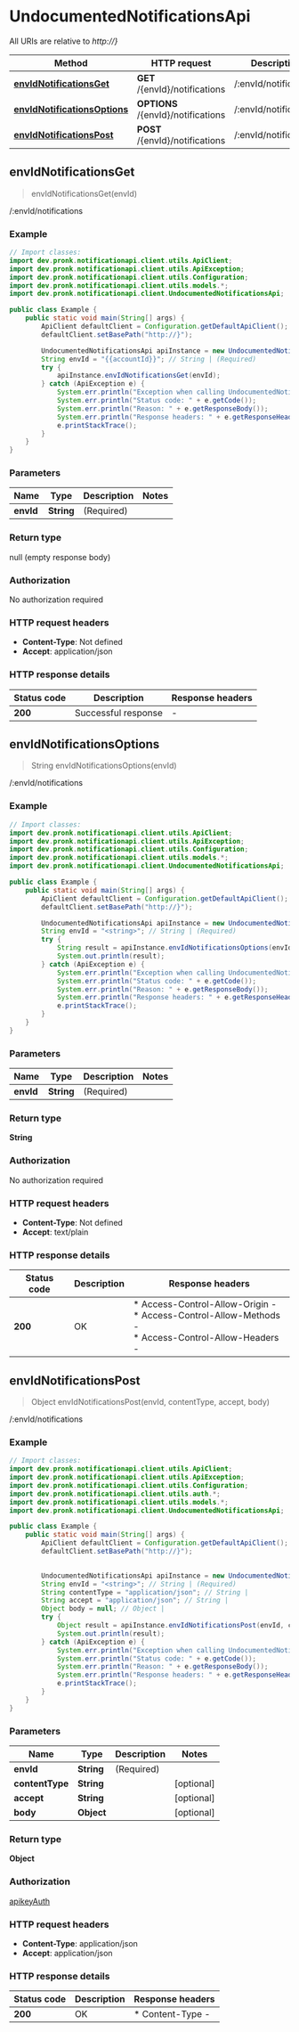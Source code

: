 # UndocumentedNotificationsApi

All URIs are relative to *http://}*

| Method | HTTP request | Description |
|------------- | ------------- | -------------|
| [**envIdNotificationsGet**](UndocumentedNotificationsApi.md#envIdNotificationsGet) | **GET** /{envId}/notifications | /:envId/notifications |
| [**envIdNotificationsOptions**](UndocumentedNotificationsApi.md#envIdNotificationsOptions) | **OPTIONS** /{envId}/notifications | /:envId/notifications |
| [**envIdNotificationsPost**](UndocumentedNotificationsApi.md#envIdNotificationsPost) | **POST** /{envId}/notifications | /:envId/notifications |



## envIdNotificationsGet

> envIdNotificationsGet(envId)

/:envId/notifications

### Example

```java
// Import classes:
import dev.pronk.notificationapi.client.utils.ApiClient;
import dev.pronk.notificationapi.client.utils.ApiException;
import dev.pronk.notificationapi.client.utils.Configuration;
import dev.pronk.notificationapi.client.utils.models.*;
import dev.pronk.notificationapi.client.UndocumentedNotificationsApi;

public class Example {
    public static void main(String[] args) {
        ApiClient defaultClient = Configuration.getDefaultApiClient();
        defaultClient.setBasePath("http://}");

        UndocumentedNotificationsApi apiInstance = new UndocumentedNotificationsApi(defaultClient);
        String envId = "{{accountId}}"; // String | (Required) 
        try {
            apiInstance.envIdNotificationsGet(envId);
        } catch (ApiException e) {
            System.err.println("Exception when calling UndocumentedNotificationsApi#envIdNotificationsGet");
            System.err.println("Status code: " + e.getCode());
            System.err.println("Reason: " + e.getResponseBody());
            System.err.println("Response headers: " + e.getResponseHeaders());
            e.printStackTrace();
        }
    }
}
```

### Parameters


| Name | Type | Description  | Notes |
|------------- | ------------- | ------------- | -------------|
| **envId** | **String**| (Required)  | |

### Return type

null (empty response body)

### Authorization

No authorization required

### HTTP request headers

- **Content-Type**: Not defined
- **Accept**: application/json


### HTTP response details
| Status code | Description | Response headers |
|-------------|-------------|------------------|
| **200** | Successful response |  -  |


## envIdNotificationsOptions

> String envIdNotificationsOptions(envId)

/:envId/notifications

### Example

```java
// Import classes:
import dev.pronk.notificationapi.client.utils.ApiClient;
import dev.pronk.notificationapi.client.utils.ApiException;
import dev.pronk.notificationapi.client.utils.Configuration;
import dev.pronk.notificationapi.client.utils.models.*;
import dev.pronk.notificationapi.client.UndocumentedNotificationsApi;

public class Example {
    public static void main(String[] args) {
        ApiClient defaultClient = Configuration.getDefaultApiClient();
        defaultClient.setBasePath("http://}");

        UndocumentedNotificationsApi apiInstance = new UndocumentedNotificationsApi(defaultClient);
        String envId = "<string>"; // String | (Required) 
        try {
            String result = apiInstance.envIdNotificationsOptions(envId);
            System.out.println(result);
        } catch (ApiException e) {
            System.err.println("Exception when calling UndocumentedNotificationsApi#envIdNotificationsOptions");
            System.err.println("Status code: " + e.getCode());
            System.err.println("Reason: " + e.getResponseBody());
            System.err.println("Response headers: " + e.getResponseHeaders());
            e.printStackTrace();
        }
    }
}
```

### Parameters


| Name | Type | Description  | Notes |
|------------- | ------------- | ------------- | -------------|
| **envId** | **String**| (Required)  | |

### Return type

**String**

### Authorization

No authorization required

### HTTP request headers

- **Content-Type**: Not defined
- **Accept**: text/plain


### HTTP response details
| Status code | Description | Response headers |
|-------------|-------------|------------------|
| **200** | OK |  * Access-Control-Allow-Origin -  <br>  * Access-Control-Allow-Methods -  <br>  * Access-Control-Allow-Headers -  <br>  |


## envIdNotificationsPost

> Object envIdNotificationsPost(envId, contentType, accept, body)

/:envId/notifications

### Example

```java
// Import classes:
import dev.pronk.notificationapi.client.utils.ApiClient;
import dev.pronk.notificationapi.client.utils.ApiException;
import dev.pronk.notificationapi.client.utils.Configuration;
import dev.pronk.notificationapi.client.utils.auth.*;
import dev.pronk.notificationapi.client.utils.models.*;
import dev.pronk.notificationapi.client.UndocumentedNotificationsApi;

public class Example {
    public static void main(String[] args) {
        ApiClient defaultClient = Configuration.getDefaultApiClient();
        defaultClient.setBasePath("http://}");
        

        UndocumentedNotificationsApi apiInstance = new UndocumentedNotificationsApi(defaultClient);
        String envId = "<string>"; // String | (Required) 
        String contentType = "application/json"; // String | 
        String accept = "application/json"; // String | 
        Object body = null; // Object | 
        try {
            Object result = apiInstance.envIdNotificationsPost(envId, contentType, accept, body);
            System.out.println(result);
        } catch (ApiException e) {
            System.err.println("Exception when calling UndocumentedNotificationsApi#envIdNotificationsPost");
            System.err.println("Status code: " + e.getCode());
            System.err.println("Reason: " + e.getResponseBody());
            System.err.println("Response headers: " + e.getResponseHeaders());
            e.printStackTrace();
        }
    }
}
```

### Parameters


| Name | Type | Description  | Notes |
|------------- | ------------- | ------------- | -------------|
| **envId** | **String**| (Required)  | |
| **contentType** | **String**|  | [optional] |
| **accept** | **String**|  | [optional] |
| **body** | **Object**|  | [optional] |

### Return type

**Object**

### Authorization

[apikeyAuth](../README.md#apikeyAuth)

### HTTP request headers

- **Content-Type**: application/json
- **Accept**: application/json


### HTTP response details
| Status code | Description | Response headers |
|-------------|-------------|------------------|
| **200** | OK |  * Content-Type -  <br>  |

